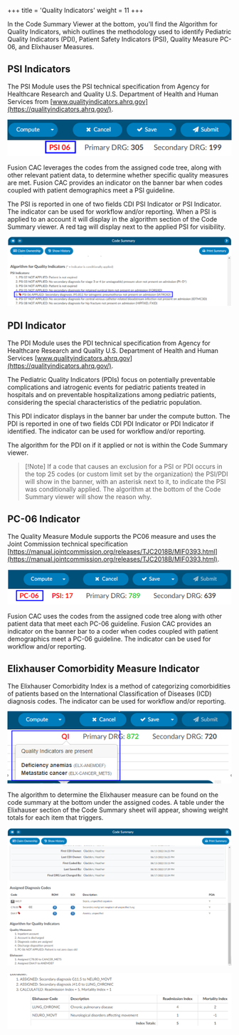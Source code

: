 +++
title = 'Quality Indicators'
weight = 11
+++

In the Code Summary Viewer at the bottom, you'll find the Algorithm for Quality Indicators, which outlines the methodology used to identify Pediatric Quality Indicators (PDI), Patient Safety Indicators (PSI), Quality Measure PC-06, and Elixhauser Measures. 

## PSI Indicators

The PSI Module uses the PSI technical specification from Agency for Healthcare Research and Quality
U.S. Department of Health and Human Services from [www.qualityindicators.ahrq.gov](https://qualityindicators.ahrq.gov/).

![PSI 06 in Banner Bar](PSI06.png)

Fusion CAC leverages the codes from the assigned code tree, along with other relevant patient data, to determine whether specific quality measures are met. Fusion CAC provides an indicator on the banner bar when codes coupled with patient demographics meet a PSI guideline.

The PSI is reported in one of two fields CDI PSI Indicator or PSI Indicator. The indicator can be used for workflow and/or reporting. When a PSI is applied to an account it will display in the algorithm section of the Code Summary viewer. A red tag will display next to the applied PSI for visibility. 

![PSI Algorithm Flag](PSIAlgorithm.png)

## PDI Indicator

The PDI Module uses the PDI technical specification from Agency for Healthcare Research and Quality
U.S. Department of Health and Human Services [www.qualityindicators.ahrq.gov](https://qualityindicators.ahrq.gov/).

The Pediatric Quality Indicators (PDIs) focus on potentially preventable complications and iatrogenic
events for pediatric patients treated in hospitals and on preventable hospitalizations among pediatric
patients, considering the special characteristics of the pediatric population.

This PDI indicator displays in the banner bar under the compute button. The PDI is reported in one of two fields CDI PDI Indicator or PDI Indicator if identified. The indicator can be used for workflow and/or reporting.

The algorithm for the PDI on if it applied or not is within the Code Summary viewer.

>[!Note] If a code that causes an exclusion for a PSI or PDI occurs in the top 25 codes (or custom limit set by the organization) the PSI/PDI will show in the banner, with an asterisk next to it, to indicate the PSI was conditionally applied.  The algorithm at the bottom of the Code Summary viewer will show the reason why. 


## PC-06 Indicator

The Quality Measure Module supports the PC06 measure and uses the Joint Commission technical
specification [https://manual.jointcommission.org/releases/TJC2018B/MIF0393.html](https://manual.jointcommission.org/releases/TJC2018B/MIF0393.html).

![PC-06 Banner Bar](PC06.png)

Fusion CAC uses the codes from the assigned code tree along with other patient data that meet each PC-06
guideline. Fusion CAC provides an indicator on the banner bar to a coder when codes coupled with
patient demographics meet a PC-06 guideline. The indicator can be used for workflow and/or reporting.


## Elixhauser Comorbidity Measure Indicator

The Elixhauser Comorbidity Index is a method of categorizing comorbidities of patients based on the
International Classification of Diseases (ICD) diagnosis codes. The indicator can be used for workflow
and/or reporting. 

![Elixhauser Banner Bar](Elixhauser.png)

The algorithm to determine the Elixhauser measure can be found on the code summary at the bottom under the assigned codes. A table under the Elixhauser section of the Code Summary sheet will appear, showing weight totals for each item that triggers.

![Elixhauser Alorithim Code Summary](ElixhauserAlgorithim.png)

![Elixhauser Table Code Summary](ElixhauserTable.png)